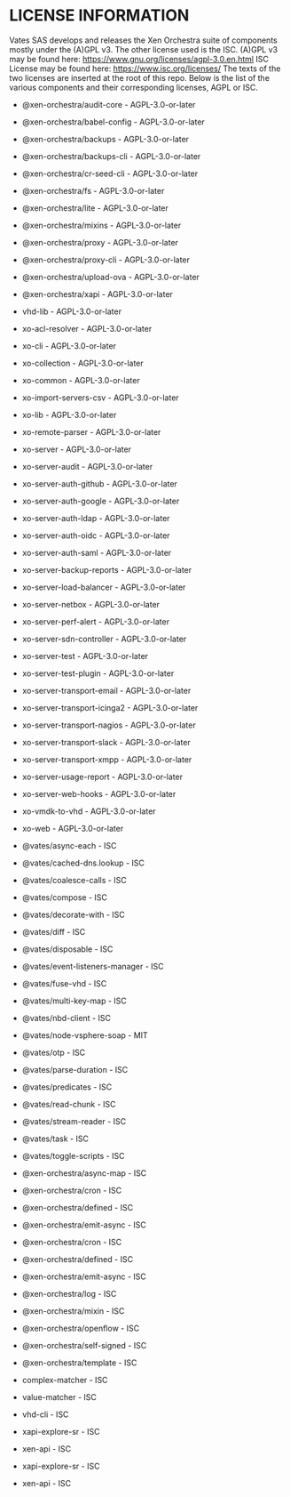 # LICENSE INFORMATION

Vates SAS develops and releases the Xen Orchestra suite of components mostly under the (A)GPL v3. The other license used is the ISC.
(A)GPL v3 may be found here: https://www.gnu.org/licenses/agpl-3.0.en.html
ISC License may be found here: https://www.isc.org/licenses/
The texts of the two licenses are inserted at the root of this repo.
Below is the list of the various components and their corresponding licenses, AGPL or ISC.

- @xen-orchestra/audit-core - AGPL-3.0-or-later
- @xen-orchestra/babel-config - AGPL-3.0-or-later
- @xen-orchestra/backups - AGPL-3.0-or-later
- @xen-orchestra/backups-cli - AGPL-3.0-or-later
- @xen-orchestra/cr-seed-cli - AGPL-3.0-or-later
- @xen-orchestra/fs - AGPL-3.0-or-later
- @xen-orchestra/lite - AGPL-3.0-or-later
- @xen-orchestra/mixins - AGPL-3.0-or-later
- @xen-orchestra/proxy - AGPL-3.0-or-later
- @xen-orchestra/proxy-cli - AGPL-3.0-or-later
- @xen-orchestra/upload-ova - AGPL-3.0-or-later
- @xen-orchestra/xapi - AGPL-3.0-or-later
- vhd-lib - AGPL-3.0-or-later
- xo-acl-resolver - AGPL-3.0-or-later
- xo-cli - AGPL-3.0-or-later
- xo-collection - AGPL-3.0-or-later
- xo-common - AGPL-3.0-or-later
- xo-import-servers-csv - AGPL-3.0-or-later
- xo-lib - AGPL-3.0-or-later
- xo-remote-parser - AGPL-3.0-or-later
- xo-server - AGPL-3.0-or-later
- xo-server-audit - AGPL-3.0-or-later
- xo-server-auth-github - AGPL-3.0-or-later
- xo-server-auth-google - AGPL-3.0-or-later
- xo-server-auth-ldap - AGPL-3.0-or-later
- xo-server-auth-oidc - AGPL-3.0-or-later
- xo-server-auth-saml - AGPL-3.0-or-later
- xo-server-backup-reports - AGPL-3.0-or-later
- xo-server-load-balancer - AGPL-3.0-or-later
- xo-server-netbox - AGPL-3.0-or-later
- xo-server-perf-alert - AGPL-3.0-or-later
- xo-server-sdn-controller - AGPL-3.0-or-later
- xo-server-test - AGPL-3.0-or-later
- xo-server-test-plugin - AGPL-3.0-or-later
- xo-server-transport-email - AGPL-3.0-or-later
- xo-server-transport-icinga2 - AGPL-3.0-or-later
- xo-server-transport-nagios - AGPL-3.0-or-later
- xo-server-transport-slack - AGPL-3.0-or-later
- xo-server-transport-xmpp - AGPL-3.0-or-later
- xo-server-usage-report - AGPL-3.0-or-later
- xo-server-web-hooks - AGPL-3.0-or-later
- xo-vmdk-to-vhd - AGPL-3.0-or-later
- xo-web - AGPL-3.0-or-later

- @vates/async-each - ISC
- @vates/cached-dns.lookup - ISC
- @vates/coalesce-calls - ISC
- @vates/compose - ISC
- @vates/decorate-with - ISC
- @vates/diff - ISC
- @vates/disposable - ISC
- @vates/event-listeners-manager - ISC
- @vates/fuse-vhd - ISC
- @vates/multi-key-map - ISC
- @vates/nbd-client - ISC
- @vates/node-vsphere-soap - MIT
- @vates/otp - ISC
- @vates/parse-duration - ISC
- @vates/predicates - ISC
- @vates/read-chunk - ISC
- @vates/stream-reader - ISC
- @vates/task - ISC
- @vates/toggle-scripts - ISC
- @xen-orchestra/async-map - ISC
- @xen-orchestra/cron - ISC
- @xen-orchestra/defined - ISC
- @xen-orchestra/emit-async - ISC
- @xen-orchestra/cron - ISC
- @xen-orchestra/defined - ISC
- @xen-orchestra/emit-async - ISC
- @xen-orchestra/log - ISC
- @xen-orchestra/mixin - ISC
- @xen-orchestra/openflow - ISC
- @xen-orchestra/self-signed - ISC
- @xen-orchestra/template - ISC
- complex-matcher - ISC
- value-matcher - ISC
- vhd-cli - ISC
- xapi-explore-sr - ISC
- xen-api - ISC
- xapi-explore-sr - ISC
- xen-api - ISC
